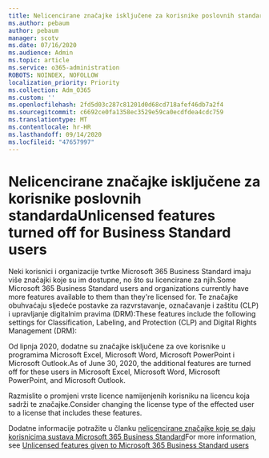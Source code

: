 ```yaml
---
title: Nelicencirane značajke isključene za korisnike poslovnih standarda
ms.author: pebaum
author: pebaum
manager: scotv
ms.date: 07/16/2020
ms.audience: Admin
ms.topic: article
ms.service: o365-administration
ROBOTS: NOINDEX, NOFOLLOW
localization_priority: Priority
ms.collection: Adm_O365
ms.custom: ''
ms.openlocfilehash: 2fd5d03c287c81201d0d68cd718afef46db7a2f4
ms.sourcegitcommit: c6692ce0fa1358ec3529e59ca0ecdfdea4cdc759
ms.translationtype: MT
ms.contentlocale: hr-HR
ms.lasthandoff: 09/14/2020
ms.locfileid: "47657997"
---
```

# <a name="unlicensed-features-turned-off-for-business-standard-users"></a><span data-ttu-id="89d24-102">Nelicencirane značajke isključene za korisnike poslovnih standarda</span><span class="sxs-lookup"><span data-stu-id="89d24-102">Unlicensed features turned off for Business Standard users</span></span>

<span data-ttu-id="89d24-103">Neki korisnici i organizacije tvrtke Microsoft 365 Business Standard imaju više značajki koje su im dostupne, no što su licencirane za njih.</span><span class="sxs-lookup"><span data-stu-id="89d24-103">Some Microsoft 365 Business Standard users and organizations currently have more features available to them than they're licensed for.</span></span> <span data-ttu-id="89d24-104">Te značajke obuhvaćaju sljedeće postavke za razvrstavanje, označavanje i zaštitu (CLP) i upravljanje digitalnim pravima (DRM):</span><span class="sxs-lookup"><span data-stu-id="89d24-104">These features include the following settings for Classification, Labeling, and Protection (CLP) and Digital Rights Management (DRM):</span></span>
    
<span data-ttu-id="89d24-105">Od lipnja 2020, dodatne su značajke isključene za ove korisnike u programima Microsoft Excel, Microsoft Word, Microsoft PowerPoint i Microsoft Outlook.</span><span class="sxs-lookup"><span data-stu-id="89d24-105">As of June 30, 2020, the additional features are turned off for these users in Microsoft Excel, Microsoft Word, Microsoft PowerPoint, and Microsoft Outlook.</span></span>

<span data-ttu-id="89d24-106">Razmislite o promjeni vrste licence namijenjenih korisniku na licencu koja sadrži te značajke.</span><span class="sxs-lookup"><span data-stu-id="89d24-106">Consider changing the license type of the effected user to a license that includes these features.</span></span> 

<span data-ttu-id="89d24-107">Dodatne informacije potražite u članku [nelicencirane značajke koje se daju korisnicima sustava Microsoft 365 Business Standard](https://support.microsoft.com/help/4568654/extra-features-to-be-turned-off-for-microsoft-365-business-standard?preview)</span><span class="sxs-lookup"><span data-stu-id="89d24-107">For more information, see [Unlicensed features given to Microsoft 365 Business Standard users](https://support.microsoft.com/help/4568654/extra-features-to-be-turned-off-for-microsoft-365-business-standard?preview)</span></span>